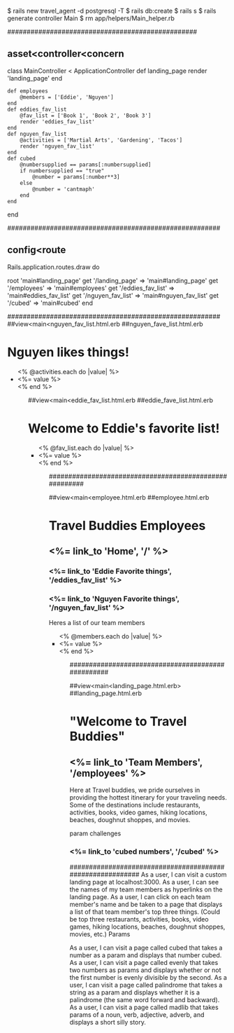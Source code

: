 $ rails new travel_agent -d postgresql -T
$ rails db:create
$ rails s
$ rails generate controller Main
$ rm app/helpers/Main_helper.rb

#################################################

## asset<controller<concern

class MainController < ApplicationController
    def landing_page
        render 'landing_page'
    end
    
    def employees
        @members = ['Eddie', 'Nguyen']
    end
    def eddies_fav_list
        @fav_list = ['Book 1', 'Book 2', 'Book 3']
        render 'eddies_fav_list'
    end
    def nguyen_fav_list
        @activities = ['Martial Arts', 'Gardening', 'Tacos']
        render 'nguyen_fav_list'
    end
    def cubed
        @numbersupplied == params[:numbersupplied]
        if numbersupplied == "true"
            @number = params[:number**3]
        else
            @number = 'cantmaph'
        end
    end
end

#######################################################
## config<route

Rails.application.routes.draw do

  root 'main#landing_page'
  get '/landing_page' => 'main#landing_page'
  get '/employees' => 'main#employees'
  get '/eddies_fav_list' => 'main#eddies_fav_list'
  get '/nguyen_fav_list' => 'main#nguyen_fav_list'
  get '/cubed' => 'main#cubed'
end

#######################################################
##view<main<nguyen_fav_list.html.erb
##nguyen_fave_list.html.erb

<h1> Nguyen likes things! </h1>

<ul>
    <% @activities.each do |value| %>
    <li> <%= value %> </li>
    <% end %>
<ul>

##view<main<eddie_fav_list.html.erb
##eddie_fave_list.html.erb

<h1> Welcome to Eddie's favorite list!</h1>

<ul>
    <% @fav_list.each do |value| %>
    <li> <%= value %> </li>
    <% end %>
<ul>

#######################################################

##view<main<employee.html.erb
##employee.html.erb

<h1>Travel Buddies Employees</h1>
<h2> <%= link_to 'Home', '/' %> </h2>
<h3> <%= link_to 'Eddie Favorite things', '/eddies_fav_list' %> </h3>
<h3> <%= link_to 'Nguyen Favorite things', '/nguyen_fav_list' %> </h3>
<p>Heres a list of our team members</p>
<ul>
    <% @members.each do |value| %>
    <li> <%= value %> </li>
    <% end %>
<ul>

##################################################

##view<main<landing_page.html.erb>
##landing_page.html.erb

<h1>"Welcome to Travel Buddies"</h1>

<h2> <%= link_to 'Team Members', '/employees' %> </h2>

<p> Here at Travel buddies, we pride ourselves in providing the hottest itinerary for your traveling needs.  Some of the destinations include restaurants, activities, books, video games, hiking locations, beaches, doughnut shoppes, and movies.</p>
<p> param challenges </p>
<h3> <%= link_to 'cubed numbers', '/cubed' %> </h3>

##########################################################
As a user, I can visit a custom landing page at localhost:3000.<check>
As a user, I can see the names of my team members as hyperlinks on the landing page.
<check>
As a user, I can click on each team member's name and be taken to a page that displays a list of that team member's top three things. (Could be top three restaurants, activities, books, video games, hiking locations, beaches, doughnut shoppes, movies, etc.)
Params

As a user, I can visit a page called cubed that takes a number as a param and displays that number cubed.
As a user, I can visit a page called evenly that takes two numbers as params and displays whether or not the first number is evenly divisible by the second.
As a user, I can visit a page called palindrome that takes a string as a param and displays whether it is a palindrome (the same word forward and backward).
As a user, I can visit a page called madlib that takes params of a noun, verb, adjective, adverb, and displays a short silly story.
